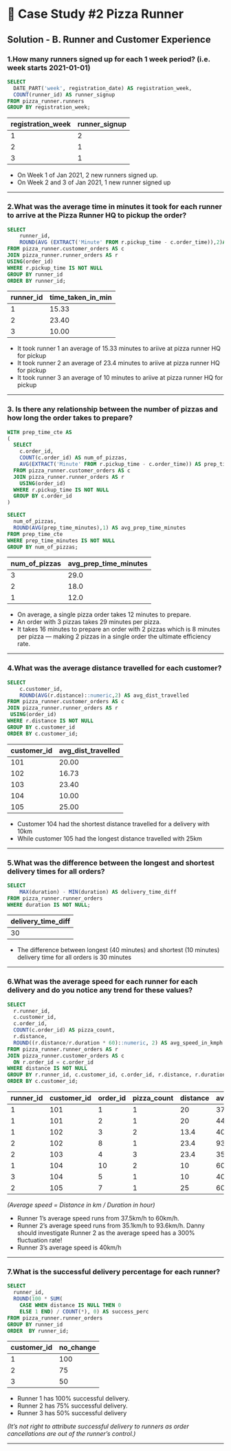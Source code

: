 # 🍕 Case Study #2 Pizza Runner

## Solution - B. Runner and Customer Experience


### 1.How many runners signed up for each 1 week period? (i.e. week starts 2021-01-01)

````sql
SELECT 
  DATE_PART('week', registration_date) AS registration_week,
  COUNT(runner_id) AS runner_signup
FROM pizza_runner.runners
GROUP BY registration_week;
````
| registration_week | runner_signup |
| -------------- | ---------------- |
|  1             | 2                |
|  2             | 1                |
|  3             | 1                |

- On Week 1 of Jan 2021, 2 new runners signed up.
- On Week 2 and 3 of Jan 2021, 1 new runner signed up
***
### 2.What was the average time in minutes it took for each runner to arrive at the Pizza Runner HQ to pickup the order?

````sql
SELECT 
    runner_id,
	ROUND(AVG (EXTRACT('Minute' FROM r.pickup_time - c.order_time)),2)AS time_taken_in_min
FROM pizza_runner.customer_orders AS c
JOIN pizza_runner.runner_orders AS r 
USING(order_id)
WHERE r.pickup_time IS NOT NULL
GROUP BY runner_id
ORDER BY runner_id;
````
| runner_id | time_taken_in_min |
|---|---|
|1| 15.33 |
|2| 23.40 |
|3| 10.00 |

- It took runner 1 an average of 15.33 minutes to ariive at pizza runner HQ for pickup
- It took runner 2 an average of 23.4 minutes to ariive at pizza runner HQ for pickup
- It took runner 3 an average of 10 minutes to ariive at pizza runner HQ for pickup
***
### 3. Is there any relationship between the number of pizzas and how long the order takes to prepare?

````sql
WITH prep_time_cte AS
(
  SELECT 
    c.order_id, 
    COUNT(c.order_id) AS num_of_pizzas,
    AVG(EXTRACT('Minute' FROM r.pickup_time - c.order_time)) AS prep_time_minutes
  FROM pizza_runner.customer_orders AS c
  JOIN pizza_runner.runner_orders AS r
    USING(order_id)
  WHERE r.pickup_time IS NOT NULL
  GROUP BY c.order_id
)

SELECT 
  num_of_pizzas, 
  ROUND(AVG(prep_time_minutes),1) AS avg_prep_time_minutes
FROM prep_time_cte
WHERE prep_time_minutes IS NOT NULL
GROUP BY num_of_pizzas;
````
| num_of_pizzas | avg_prep_time_minutes |
|---|---|
| 3 | 29.0 | 
| 2 | 18.0 | 
| 1 | 12.0 | 

- On average, a single pizza order takes 12 minutes to prepare.
- An order with 3 pizzas takes 29 minutes per pizza.
- It takes 16 minutes to prepare an order with 2 pizzas which is 8 minutes per pizza — making 2 pizzas in a single order the ultimate efficiency rate.
***
### 4.What was the average distance travelled for each customer?

````sql
SELECT 
    c.customer_id,
	ROUND(AVG(r.distance)::numeric,2) AS avg_dist_travelled
FROM pizza_runner.customer_orders AS c
JOIN pizza_runner.runner_orders AS r
 USING(order_id)
WHERE r.distance IS NOT NULL
GROUP BY c.customer_id
ORDER BY c.customer_id; 
````
| customer_id | avg_dist_travelled |
|---|---|
|101| 20.00 |
|102| 16.73 |
|103| 23.40 |
|104| 10.00 |
|105| 25.00 |

- Customer 104 had the shortest distance travelled for a delivery with 10km 
- While customer 105 had the longest distance travelled with 25km
***
### 5.What was the difference between the longest and shortest delivery times for all orders?

````sql
SELECT 
    MAX(duration) - MIN(duration) AS delivery_time_diff
FROM pizza_runner.runner_orders
WHERE duration IS NOT NULL;
````
| delivery_time_diff | 
|---|
| 30 |

- The difference between longest (40 minutes) and shortest (10 minutes) delivery time for all orders is 30 minutes
***
### 6.What was the average speed for each runner for each delivery and do you notice any trend for these values?

````sql
SELECT 
  r.runner_id, 
  c.customer_id, 
  c.order_id, 
  COUNT(c.order_id) AS pizza_count, 
  r.distance,
  ROUND((r.distance/r.duration * 60)::numeric, 2) AS avg_speed_in_kmph
FROM pizza_runner.runner_orders AS r
JOIN pizza_runner.customer_orders AS c
  ON r.order_id = c.order_id
WHERE distance IS NOT NULL
GROUP BY r.runner_id, c.customer_id, c.order_id, r.distance, r.duration
ORDER BY c.customer_id;
````
| runner_id | customer_id | order_id | pizza_count | distance | avg_speed_in_kmph |
|---|---|---|---|---|---|
|1|101|1| 1 | 20 | 37.50 |
|1|101|2| 1 | 20 | 44.44 |
|1|102|3| 2 | 13.4 | 40.20 |
|2|102|8| 1 | 23.4 | 93.60 |
|2|103|4| 3 | 23.4 | 35.10 |
|1|104|10| 2 | 10 | 60.00 |
|3|104|5| 1 | 10 | 40.00 |
|2|105|7| 1 | 25 | 60.00 |

_(Average speed = Distance in km / Duration in hour)_
- Runner 1’s average speed runs from 37.5km/h to 60km/h.
- Runner 2’s average speed runs from 35.1km/h to 93.6km/h. Danny should investigate Runner 2 as the average speed has a 300% fluctuation rate!
- Runner 3’s average speed is 40km/h
***
### 7.What is the successful delivery percentage for each runner?

````sql
SELECT 
  runner_id, 
  ROUND(100 * SUM(
    CASE WHEN distance IS NULL THEN 0
    ELSE 1 END) / COUNT(*), 0) AS success_perc
FROM pizza_runner.runner_orders
GROUP BY runner_id
ORDER  BY runner_id;
````
| customer_id | no_change |
|---|---|
|1| 100 | 
|2| 75 | 
|3| 50 | 

- Runner 1 has 100% successful delivery.
- Runner 2 has 75% successful delivery.
- Runner 3 has 50% successful delivery

_(It’s not right to attribute successful delivery to runners as order cancellations are out of the runner’s control.)_
***